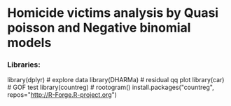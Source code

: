 # Homicide victims analysis by Quasi poisson and Negative binomial models
 
### Libraries: 
library(dplyr) # explore data
library(DHARMa) # residual qq plot
library(car) # GOF test
library(countreg) # rootogram() install.packages("countreg", repos="http://R-Forge.R-project.org")

